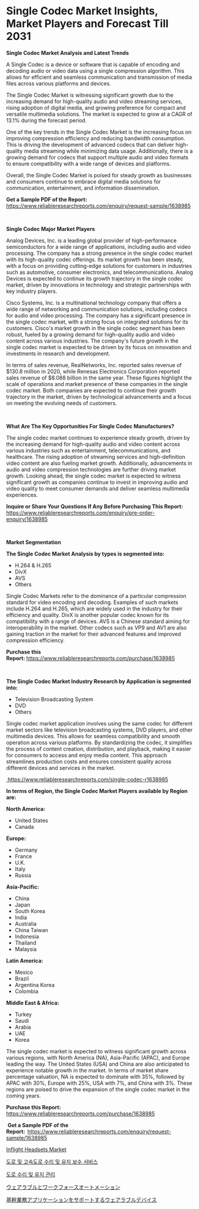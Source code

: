 <p><h1>Single Codec Market Insights, Market Players and Forecast Till 2031</h1></p><p><strong>Single Codec Market Analysis and Latest Trends</strong></p>
<p><p>A Single Codec is a device or software that is capable of encoding and decoding audio or video data using a single compression algorithm. This allows for efficient and seamless communication and transmission of media files across various platforms and devices.</p><p>The Single Codec Market is witnessing significant growth due to the increasing demand for high-quality audio and video streaming services, rising adoption of digital media, and growing preference for compact and versatile multimedia solutions. The market is expected to grow at a CAGR of 13.1% during the forecast period.</p><p>One of the key trends in the Single Codec Market is the increasing focus on improving compression efficiency and reducing bandwidth consumption. This is driving the development of advanced codecs that can deliver high-quality media streaming while minimizing data usage. Additionally, there is a growing demand for codecs that support multiple audio and video formats to ensure compatibility with a wide range of devices and platforms.</p><p>Overall, the Single Codec Market is poised for steady growth as businesses and consumers continue to embrace digital media solutions for communication, entertainment, and information dissemination.</p></p>
<p><strong>Get a Sample PDF of the Report:&nbsp;</strong> <a href="https://www.reliableresearchreports.com/enquiry/request-sample/1638985">https://www.reliableresearchreports.com/enquiry/request-sample/1638985</a></p>
<p>&nbsp;</p>
<p><strong>Single Codec Major Market Players</strong></p>
<p><p>Analog Devices, Inc. is a leading global provider of high-performance semiconductors for a wide range of applications, including audio and video processing. The company has a strong presence in the single codec market with its high-quality codec offerings. Its market growth has been steady, with a focus on providing cutting-edge solutions for customers in industries such as automotive, consumer electronics, and telecommunications. Analog Devices is expected to continue its growth trajectory in the single codec market, driven by innovations in technology and strategic partnerships with key industry players.</p><p>Cisco Systems, Inc. is a multinational technology company that offers a wide range of networking and communication solutions, including codecs for audio and video processing. The company has a significant presence in the single codec market, with a strong focus on integrated solutions for its customers. Cisco's market growth in the single codec segment has been robust, fueled by a growing demand for high-quality audio and video content across various industries. The company's future growth in the single codec market is expected to be driven by its focus on innovation and investments in research and development.</p><p>In terms of sales revenue, RealNetworks, Inc. reported sales revenue of $130.8 million in 2020, while Renesas Electronics Corporation reported sales revenue of $8.088 billion in the same year. These figures highlight the scale of operations and market presence of these companies in the single codec market. Both companies are expected to continue their growth trajectory in the market, driven by technological advancements and a focus on meeting the evolving needs of customers.</p></p>
<p>&nbsp;</p>
<p><strong>What Are The Key Opportunities For Single Codec Manufacturers?</strong></p>
<p><p>The single codec market continues to experience steady growth, driven by the increasing demand for high-quality audio and video content across various industries such as entertainment, telecommunications, and healthcare. The rising adoption of streaming services and high-definition video content are also fueling market growth. Additionally, advancements in audio and video compression technologies are further driving market growth. Looking ahead, the single codec market is expected to witness significant growth as companies continue to invest in improving audio and video quality to meet consumer demands and deliver seamless multimedia experiences.</p></p>
<p><strong>Inquire or Share Your Questions If Any Before Purchasing This Report:</strong> <a href="https://www.reliableresearchreports.com/enquiry/pre-order-enquiry/1638985">https://www.reliableresearchreports.com/enquiry/pre-order-enquiry/1638985</a></p>
<p>&nbsp;</p>
<p><strong>Market Segmentation</strong></p>
<p><strong>The Single Codec Market Analysis by types is segmented into:</strong></p>
<p><ul><li>H.264 & H.265</li><li>DivX</li><li>AVS</li><li>Others</li></ul></p>
<p><p>Single Codec Markets refer to the dominance of a particular compression standard for video encoding and decoding. Examples of such markets include H.264 and H.265, which are widely used in the industry for their efficiency and quality. DivX is another popular codec known for its compatibility with a range of devices. AVS is a Chinese standard aiming for interoperability in the market. Other codecs such as VP9 and AV1 are also gaining traction in the market for their advanced features and improved compression efficiency.</p></p>
<p><strong>Purchase this Report:&nbsp;</strong><a href="https://www.reliableresearchreports.com/purchase/1638985">https://www.reliableresearchreports.com/purchase/1638985</a></p>
<p>&nbsp;</p>
<p><strong>The Single Codec Market Industry Research by Application is segmented into:</strong></p>
<p><ul><li>Television Broadcasting System</li><li>DVD</li><li>Others</li></ul></p>
<p><p>Single codec market application involves using the same codec for different market sectors like television broadcasting systems, DVD players, and other multimedia devices. This allows for seamless compatibility and smooth operation across various platforms. By standardizing the codec, it simplifies the process of content creation, distribution, and playback, making it easier for consumers to access and enjoy media content. This approach streamlines production costs and ensures consistent quality across different devices and services in the market.</p></p>
<p><a href="https://www.reliableresearchreports.com/single-codec-r1638985">&nbsp;https://www.reliableresearchreports.com/single-codec-r1638985</a></p>
<p><strong>In terms of Region, the Single Codec Market Players available by Region are:</strong></p>
<p>
    <p> <strong> North America: </strong>
        <ul>
            <li>United States</li>
            <li>Canada</li>
        </ul>
        </p> 
    <p> <strong> Europe: </strong>
        <ul>
            <li>Germany</li>
            <li>France</li>
            <li>U.K.</li>
            <li>Italy</li>
            <li>Russia</li>
        </ul>
        </p> 
    <p> <strong> Asia-Pacific: </strong>
        <ul>
            <li>China</li>
            <li>Japan</li>
            <li>South Korea</li>
            <li>India</li>
            <li>Australia</li>
            <li>China Taiwan</li>
            <li>Indonesia</li>
            <li>Thailand</li>
            <li>Malaysia</li>
        </ul>
        </p> 
    <p> <strong> Latin America: </strong>
        <ul>
            <li>Mexico</li>
            <li>Brazil</li>
            <li>Argentina Korea</li>
            <li>Colombia</li>
        </ul>
        </p> 
    <p> <strong> Middle East & Africa: </strong>
        <ul>
            <li>Turkey</li>
            <li>Saudi</li>
            <li>Arabia</li>
            <li>UAE</li>
            <li>Korea</li>
        </ul>
    </p>
    </p>
<p><p>The single codec market is expected to witness significant growth across various regions, with North America (NA), Asia-Pacific (APAC), and Europe leading the way. The United States (USA) and China are also anticipated to experience notable growth in the market. In terms of market share percentage valuation, NA is expected to dominate with 35%, followed by APAC with 30%, Europe with 25%, USA with 7%, and China with 3%. These regions are poised to drive the expansion of the single codec market in the coming years.</p></p>
<p><strong>Purchase this Report: </strong><a href="https://www.reliableresearchreports.com/purchase/1638985">https://www.reliableresearchreports.com/purchase/1638985</a></p>
<p>&nbsp;<strong>Get a Sample PDF of the Report:&nbsp;&nbsp;</strong><a href="https://www.reliableresearchreports.com/enquiry/request-sample/1638985">https://www.reliableresearchreports.com/enquiry/request-sample/1638985</a></p>
<p><strong></strong></p>
<p><p><a href="https://github.com/Sherrillcrooksxa8i18ucf2m/Market-Research-Report-List-2/blob/main/inflight-headsets-market.md">Inflight Headsets Market</a></p><p><a href="https://github.com/vsckjg50460/Market-Research-Report-List-2/blob/main/437234982985.md">도로 및 고속도로 수리 및 유지 보수 서비스</a></p><p><a href="https://github.com/akzkkws047661437/Market-Research-Report-List-2/blob/main/873334582984.md">도로 수리 및 유지 관리</a></p><p><a href="https://github.com/LuzHills1972/Market-Research-Report-List-1/blob/main/762411193488.md">ウェアラブルとワークフォースオートメーション</a></p><p><a href="https://github.com/FrancoWeber2023/Market-Research-Report-List-1/blob/main/859526393487.md">基幹業務アプリケーションをサポートするウェアラブルデバイス</a></p></p>